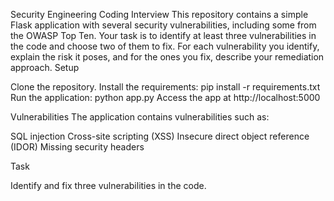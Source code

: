 Security Engineering Coding Interview
This repository contains a simple Flask application with several security vulnerabilities, including some from the OWASP Top Ten. Your task is to identify at least three vulnerabilities in the code and choose two of them to fix. For each vulnerability you identify, explain the risk it poses, and for the ones you fix, describe your remediation approach.
Setup

Clone the repository.
Install the requirements: pip install -r requirements.txt
Run the application: python app.py
Access the app at http://localhost:5000

Vulnerabilities
The application contains vulnerabilities such as:

SQL injection
Cross-site scripting (XSS)
Insecure direct object reference (IDOR)
Missing security headers

Task

Identify and fix three vulnerabilities in the code.
